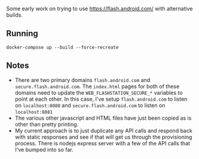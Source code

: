 Some early work on trying to use https://flash.android.com/ with alternative builds.

## Running
```
docker-compose up --build --force-recreate
```

## Notes
* There are two primary domains `flash.android.com` and `secure.flash.android.com`. The `index.html` pages for both of these domains need to update the `WEB_FLASHSTATION_SECURE_*` variables to point at each other. In this case, I've setup `flash.android.com` to listen on `localhost:8080` and `secure.flash.android.com` to listen on `localhost:8081`
* The various other javascript and HTML files have just been copied as is other than pretty printing.
* My current approach is to just duplicate any API calls and respond back with static responses and see if that will get us through the provisioning process. There is nodejs express server with a few of the API calls that I've bumped into so far.
